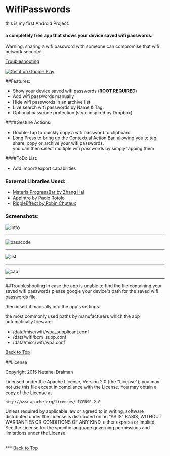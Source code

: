 # WifiPasswords

this is my first Android Project.

#### a completely free app that shows your device saved wifi passwords.


Warning: sharing a wifi password with someone can compromise that wifi network security!

<a href="#troubleshooting">Troubleshooting</a>

<a href="https://play.google.com/store/apps/details?id=com.gmail.ndrdevelop.wifipasswords">
  <img alt="Get it on Google Play"
       src="https://developer.android.com/images/brand/en_generic_rgb_wo_45.png" />
</a>

##Features:
- Show your device saved wifi passwords (<u><b>ROOT REQUIRED</b></u>) 
- Add wifi passwords manually
- Hide wifi passwords in an archive list.
- Live search wifi passwords by Name & Tag.
- Optional passcode protection (style inspired by Dropbox)


####Gesture Actions:
- Double-Tap to quickly copy a wifi password to clipboard
- Long Press to bring up the Contextual Action Bar, allowing you to tag, share, copy or archive your wifi passwords.
</br>you can then select multiple wifi passwords by simply tapping them

####ToDo List:
- Add import\export capabilities

### External Libraries Used:

- <a href="https://github.com/DreaminginCodeZH/MaterialProgressBar">MaterialProgressBar by Zhang Hai</a>
- <a href="https://github.com/PaoloRotolo/AppIntro">AppIntro by Paolo Rotolo</a>
- <a href="https://github.com/traex/RippleEffect">RippleEffect by Robin Chutaux</a>

### Screenshots:

![intro](/intro.png)
***
![passcode](/passcode.png)
***
![list](/list.png)
***
![cab](/cab.png)
***

##Troubleshooting
In case the app is unable to find the file containing your saved wifi passwords please google your device's path for the saved wifi passwords file.

then insert it manually into the app's settings.

the most commonly used paths by manufacturers which the app automatically tries are: 
- /data/misc/wifi/wpa_supplicant.conf
- /data/wifi/bcm_supp.conf
- /data/misc/wifi/wpa.conf


<a href="#wifipasswords">Back to Top</a>

##License

Copyright 2015 Netanel Draiman

Licensed under the Apache License, Version 2.0 (the "License");
you may not use this file except in compliance with the License.
You may obtain a copy of the License at

    http://www.apache.org/licenses/LICENSE-2.0

Unless required by applicable law or agreed to in writing, software
distributed under the License is distributed on an "AS IS" BASIS,
WITHOUT WARRANTIES OR CONDITIONS OF ANY KIND, either express or implied.
See the License for the specific language governing permissions and
limitations under the License.


</br>
***
<a href="#wifipasswords">Back to Top</a>
